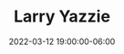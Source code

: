 ---
date: 2022-03-12 19:00:00-06:00
dateRange: Mar 12
dates: 7:00 pm on Mar 12 2022
draft: true
mpaaRating: Not Rated
oneSheet: _default_no-image-available.png
performanceList:
  performance:
  - date: 2022-03-13 01:00:25.256000+00:00
runningTime: 120
shortTitle: Larry Yazzie
studioInfo:
  studio: Not Specified
  studioFee: 0
  studioPercentage: 0
title: Larry Yazzie
---